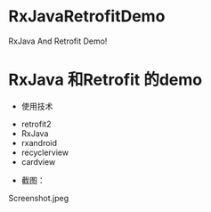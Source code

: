 # RxJavaRetrofitDemo
RxJava And Retrofit Demo!

# RxJava 和Retrofit 的demo

* 使用技术

- retrofit2
- RxJava
- rxandroid
- recyclerview
- cardview

* 截图：



Screenshot.jpeg
